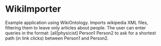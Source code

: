 WikiImporter
============

Example application using WikiOntology. Imports wikipedia XML files, filtering them to leave only articles about people. The user can enter queries in the format:
    [all|physicist] Person1 Person2
to ask for a shortest path (in link clicks) between Person1 and Person2.
